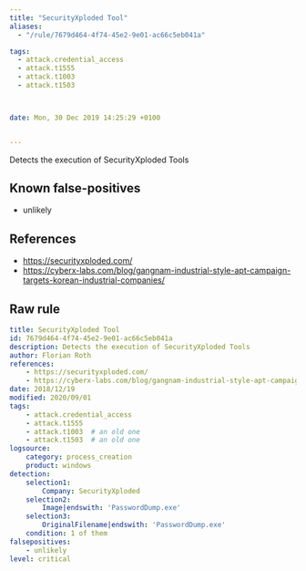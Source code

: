 ```yaml
---
title: "SecurityXploded Tool"
aliases:
  - "/rule/7679d464-4f74-45e2-9e01-ac66c5eb041a"

tags:
  - attack.credential_access
  - attack.t1555
  - attack.t1003
  - attack.t1503



date: Mon, 30 Dec 2019 14:25:29 +0100


---
```


Detects the execution of SecurityXploded Tools

<!--more-->


## Known false-positives

* unlikely



## References

* https://securityxploded.com/
* https://cyberx-labs.com/blog/gangnam-industrial-style-apt-campaign-targets-korean-industrial-companies/


## Raw rule
```yaml
title: SecurityXploded Tool
id: 7679d464-4f74-45e2-9e01-ac66c5eb041a
description: Detects the execution of SecurityXploded Tools
author: Florian Roth
references:
    - https://securityxploded.com/
    - https://cyberx-labs.com/blog/gangnam-industrial-style-apt-campaign-targets-korean-industrial-companies/
date: 2018/12/19
modified: 2020/09/01
tags:
    - attack.credential_access
    - attack.t1555
    - attack.t1003  # an old one
    - attack.t1503  # an old one
logsource:
    category: process_creation
    product: windows
detection:
    selection1:
        Company: SecurityXploded
    selection2:
        Image|endswith: 'PasswordDump.exe'
    selection3:
        OriginalFilename|endswith: 'PasswordDump.exe'
    condition: 1 of them
falsepositives:
    - unlikely
level: critical

```
